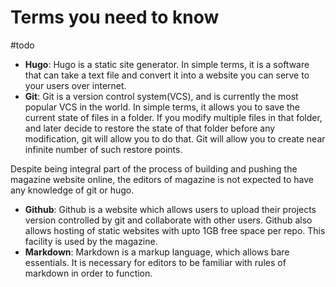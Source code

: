 # Terms you need to know

#todo

- **Hugo**: Hugo is a static site generator. In simple terms, it is a software that can take a text file and convert it into a website you can serve to your users over internet.
- **Git**: Git is a version control system(VCS), and is currently the most popular VCS in the world. In simple terms, it allows you to save the current state of files in a folder. If you modify multiple files in that folder, and later decide to restore the state of that folder before any modification, git will allow you to do that. Git will allow you to create near infinite number of such restore points. 

Despite being integral part of the process of building and pushing the magazine website online, the editors of magazine is not expected to have any knowledge of git or hugo.

- **Github**: Github is a website which allows users to upload their projects version controlled by git and collaborate with other users. Github also allows hosting of static websites with upto 1GB free space per repo. This facility is used by the magazine.
- **Markdown**: Markdown is a markup language, which allows bare essentials. It is necessary for editors to be familiar with rules of markdown in order to function.